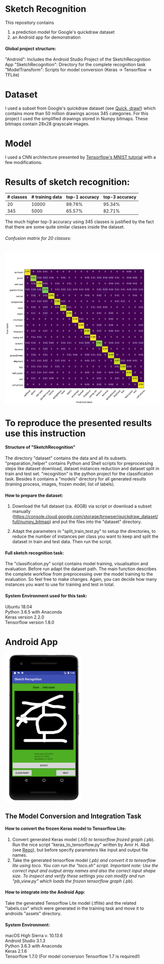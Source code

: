 # Sketch Recognition
This repository contains 
1. a prediction model for Google's quickdraw dataset
2. an Android app for demonstration

#### Global project structure:

"Android":    Includes the Android Studio Project of the SketchRecognition App
"SketchRecognition":    Directory for the complete recognition task
"ModelTransform":    Scripts for model conversion (Keras -> Tensorflow -> TFLite)


# Dataset
I used a subset from Google's quickdraw dataset (see [Quick, draw!][1]) which contains more than 50 million drawings across 345 categories.
For this project I used the simplified drawings stored in Numpy bitmaps. These bitmaps contain 28x28 grayscale images.

# Model
I used a CNN architecture presented by [Tensorflow's MNIST tutorial][2] with a few modifications.

# Results of sketch recognition:

\# classes | \# training data | top-1 accuracy | top-3 accuracy
---------- | ---------- | ---------- | ----------
20 | 10000 | 89.76% | 95.34%
345 | 5000 | 65.57% | 82.71% 

The much higher top-3 accuracy using 345 classes is justified by the fact that there are some quite similar classes inside the dataset.

###### Confusion matrix for 20 classes:
<img src="/SketchRecognition/recognition/models/20/10000//confusion_matrix.png" width="800">

# To reproduce the presented results use this instruction

#### Structure of "SketchRecognition"
The directory "dataset" contains the data and all its subsets.
"preparation_helper" contains Python and Shell scripts for preprocessing steps
like dataset download, dataset instances reduction and dataset split in train and test set.
"recognition" is the python project for the classification task. Besides it contains a "models" directory
for all generated results (training process, images, frozen model, list of labels).

#### How to prepare the dataset:
1. Download the full dataset (ca. 40GB) via script or download a subset manually (<https://console.cloud.google.com/storage/browser/quickdraw_dataset/full/numpy_bitmap>)
and put the files into the "dataset" directory.

2. Adapt the parameters in "split_train_test.py" to setup the directories, to reduce
the number of instances per class you want to keep and split the dataset in train and test data. Then run the script.

#### Full sketch recognition task:
The "classification.py" script contains model training, visualisation and evaluation. Before run adapt the dataset path.
The main function describes the complete workflow from preprocessing over the model training to the evaluation. So feel free to make changes.
Again, you can decide how many instances you want to use for training and test in total.


#### System Environment used for this task:
Ubuntu 18.04  
Python 3.6.5 with Anaconda  
Keras version 2.2.0  
Tensorflow version 1.8.0  

# Android App
<img src="/Android/app.png" width="250">

## The Model Conversion and Integration Task
#### How to convert the frozen Keras model to Tensorflow Lite:
1. Convert generated Keras model (*.h5) to tensorflow frozed graph (*.pb).
Run the nice script "keras_to_tensorflow.py" written by Amir H. Abdi (see [Repo][3]), but before specify parameters like input and output file names.
2. Take the generated tensorflow model (*.pb) and convert it to tensorflow lite using toco. You can run the "toco.sh" script.
Important note: Use the correct input and output array names and also the correct input shape size.
To inspect and verify these settings you can modify and run "pb_view.py" which loads the frozen tensorflow graph (*.pb).

#### How to integrate into the Android App:
Take the generated Tensorflow Lite model (.tflite) and the related "labels.csv" which were generated in the training task and move it to androids "assets" directory.

#### System Environment:
macOS High Sierra v. 10.13.6  
Android Studio 3.1.3  
Python 3.6.3 with Anaconda  
Keras 2.1.6  
Tensorflow 1.7.0 (For model conversion Tensorflow 1.7 is required!)  


[1]: https://github.com/googlecreativelab/quickdraw-dataset
[2]: https://www.tensorflow.org/tutorials/estimators/cnn
[3]: https://github.com/amir-abdi/keras_to_tensorflow

